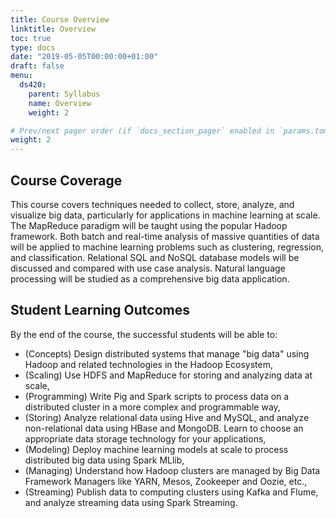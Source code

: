 ```yaml
---
title: Course Overview
linktitle: Overview
toc: true
type: docs
date: "2019-05-05T00:00:00+01:00"
draft: false
menu:
  ds420:
    parent: Syllabus
    name: Overview
    weight: 2

# Prev/next pager order (if `docs_section_pager` enabled in `params.toml`)
weight: 2
---
```


## Course Coverage

This course covers techniques needed to collect, store, analyze, and visualize big data, particularly for applications in machine learning at scale. The MapReduce paradigm will be taught using the popular Hadoop framework. Both batch and real-time analysis of massive quantities of data will be applied to machine learning problems such as clustering, regression, and classification. Relational SQL and NoSQL database models will be discussed and compared with use case analysis. Natural language processing will be studied as a comprehensive big data application. 


## Student Learning Outcomes

By the end of the course, the successful students will be able to:

* (Concepts) Design distributed systems that manage "big data" using Hadoop and related technologies in the Hadoop Ecosystem, 
* (Scaling) Use HDFS and MapReduce for storing and analyzing data at scale,
* (Programming) Write Pig and Spark scripts to process data on a distributed cluster in a more complex and programmable way,
* (Storing) Analyze relational data using Hive and MySQL, and analyze non-relational data using HBase and MongoDB. Learn to choose an appropriate data storage technology for your applications,
* (Modeling) Deploy machine learning models at scale to process distributed big data using Spark MLlib,
* (Managing) Understand how Hadoop clusters are managed by Big Data Framework Managers like YARN, Mesos, Zookeeper and Oozie, etc.,
* (Streaming) Publish data to computing clusters using Kafka and Flume, and analyze streaming data using Spark Streaming.
